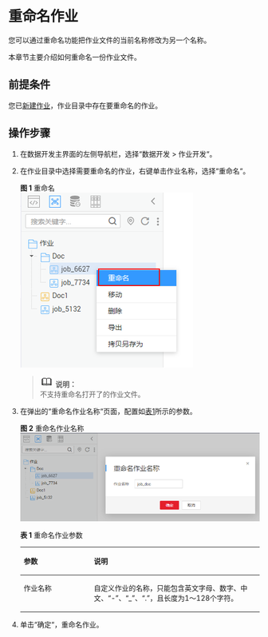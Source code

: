 # 重命名作业<a name="dayu_01_0436"></a>

您可以通过重命名功能把作业文件的当前名称修改为另一个名称。

本章节主要介绍如何重命名一份作业文件。

## 前提条件<a name="zh-cn_topic_0171677203_section5980444155515"></a>

您已[新建作业](新建作业.md)，作业目录中存在要重命名的作业。

## 操作步骤<a name="zh-cn_topic_0171677203_section114181412618"></a>

1.  在数据开发主界面的左侧导航栏，选择“数据开发  \>  作业开发“。
2.  在作业目录中选择需要重命名的作业，右键单击作业名称，选择“重命名“。

    **图 1**  重命名<a name="zh-cn_topic_0171677203_fig0248613174113"></a>  
    ![](figures/重命名-5.png "重命名-5")

    >![](public_sys-resources/icon-note.gif) **说明：**   
    >不支持重命名打开了的作业文件。  

3.  在弹出的“重命名作业名称“页面，配置如[表1](#zh-cn_topic_0171677203_table133101211151017)所示的参数。

    **图 2**  重命名作业名称<a name="zh-cn_topic_0171677203_fig1911611234420"></a>  
    ![](figures/重命名作业名称.png "重命名作业名称")

    **表 1**  重命名作业参数

    <a name="zh-cn_topic_0171677203_table133101211151017"></a>
    <table><thead align="left"><tr id="zh-cn_topic_0171677203_row5310151181012"><th class="cellrowborder" valign="top" width="29.310000000000002%" id="mcps1.2.3.1.1"><p id="zh-cn_topic_0171677203_p2047417483107"><a name="zh-cn_topic_0171677203_p2047417483107"></a><a name="zh-cn_topic_0171677203_p2047417483107"></a>参数</p>
    </th>
    <th class="cellrowborder" valign="top" width="70.69%" id="mcps1.2.3.1.2"><p id="zh-cn_topic_0171677203_p64741348111018"><a name="zh-cn_topic_0171677203_p64741348111018"></a><a name="zh-cn_topic_0171677203_p64741348111018"></a>说明</p>
    </th>
    </tr>
    </thead>
    <tbody><tr id="zh-cn_topic_0171677203_row1431031141019"><td class="cellrowborder" valign="top" width="29.310000000000002%" headers="mcps1.2.3.1.1 "><p id="zh-cn_topic_0171677203_p18474148171010"><a name="zh-cn_topic_0171677203_p18474148171010"></a><a name="zh-cn_topic_0171677203_p18474148171010"></a>作业名称</p>
    </td>
    <td class="cellrowborder" valign="top" width="70.69%" headers="mcps1.2.3.1.2 "><p id="zh-cn_topic_0171677203_p14475124861013"><a name="zh-cn_topic_0171677203_p14475124861013"></a><a name="zh-cn_topic_0171677203_p14475124861013"></a>自定义<span id="zh-cn_topic_0099797006_text60297745152525"><a name="zh-cn_topic_0099797006_text60297745152525"></a><a name="zh-cn_topic_0099797006_text60297745152525"></a>作业</span>的名称，只能包含英文字母、数字、中文、<span class="parmvalue" id="zh-cn_topic_0099797006_parmvalue75451434163716"><a name="zh-cn_topic_0099797006_parmvalue75451434163716"></a><a name="zh-cn_topic_0099797006_parmvalue75451434163716"></a>“-”</span>、<span class="parmvalue" id="zh-cn_topic_0099797006_parmvalue28176383151357"><a name="zh-cn_topic_0099797006_parmvalue28176383151357"></a><a name="zh-cn_topic_0099797006_parmvalue28176383151357"></a>“_”</span>、<span class="parmvalue" id="zh-cn_topic_0099797006_parmvalue18184754133715"><a name="zh-cn_topic_0099797006_parmvalue18184754133715"></a><a name="zh-cn_topic_0099797006_parmvalue18184754133715"></a>“.”</span>，且长度为1～128个字符。</p>
    </td>
    </tr>
    </tbody>
    </table>

4.  单击“确定“，重命名作业。

